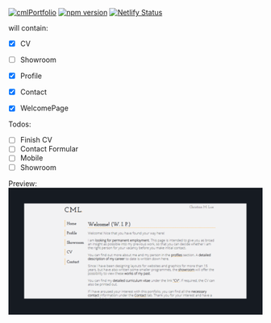 [![cmlPortfolio](https://img.shields.io/endpoint?url=https://dashboard.cypress.io/badge/simple/e7w3qf&style=flat&logo=cypress)](https://dashboard.cypress.io/projects/e7w3qf/runs)
[![npm version](https://badge.fury.io/js/npm.svg)](https://badge.fury.io/js/npm)
[![Netlify Status](https://api.netlify.com/api/v1/badges/8e317952-41e6-4511-b953-f1b59d3619b8/deploy-status)](https://app.netlify.com/sites/cml-portfolio/deploys)

will contain:

- [x] CV
- [ ] Showroom
- [x] Profile
- [x] Contact
- [x] WelcomePage


Todos: 
- [ ] Finish CV
- [ ] Contact Formular
- [ ] Mobile
- [ ] Showroom

Preview:
![](https://github.com/ChristianMLux/cmlPortfolio/blob/main/src/img/repository-open-graph-template.png)

